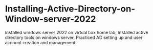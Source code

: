 # Installing-Active-Directory-on-Window-server-2022
Installed windows server 2022 on virtual box home lab, Installed active directory tools on windows server, Practiced AD setting up and user account creation and management.
